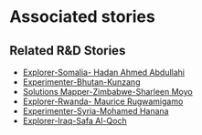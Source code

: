 # Associated stories

<!-- !!DO NOT REMOVE!! start autogenerated hyperlinks -->
## Related R&D Stories
- [Explorer\-Somalia\- Hadan Ahmed Abdullahi](/RnD-Archive/stories/?doc=Explorers_SOM)
- [Experimenter\-Bhutan\-Kunzang](/RnD-Archive/stories/?doc=Experimenters_BTN)
- [Solutions Mapper\-Zimbabwe\-Sharleen Moyo](/RnD-Archive/stories/?doc=SolutionMappers_ZWE)
- [Explorer\-Rwanda\- Maurice Rugwamigamo](/RnD-Archive/stories/?doc=Explorers_RWA)
- [Experimenter\-Syria\-Mohamed Hanana](/RnD-Archive/stories/?doc=Experimenters_SYR)
- [Explorer\-Iraq\-Safa Al\-Qoch](/RnD-Archive/stories/?doc=Explorers_IRQ)
<!-- !!DO NOT REMOVE!! end autogenerated hyperlinks -->